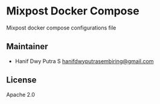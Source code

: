 # Mixpost Docker Compose
Mixpost docker compose configurations file

## Maintainer
- Hanif Dwy Putra S <hanifdwyputrasembiring@gmail.com>

## License
Apache 2.0
